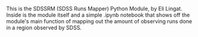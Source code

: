 This is the SDSSRM (SDSS Runs Mapper) Python Module, by Eli Lingat. Inside is the module itself and a simple .ipynb notebook that shows off the module's main function of mapping out the amount of observing runs done in a region observed by SDSS.